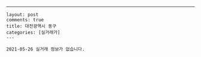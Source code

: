 ---
    layout: post
    comments: true
    title: 대전광역시 동구
    categories: [실거래가]
    ---

    2021-05-26 실거래 정보가 없습니다.

    